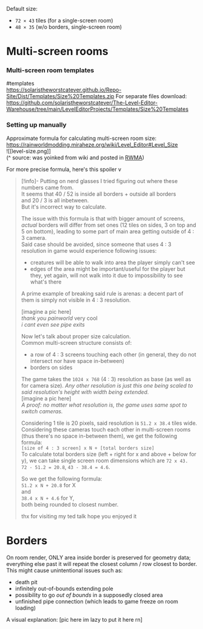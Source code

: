 Default size:
- `72 × 43` tiles (for a single-screen room)
- `48 × 35` (w/o borders, single-screen room)

# Multi-screen rooms
### Multi-screen room templates 
#templates  
https://solaristheworstcatever.github.io/Repo-Site/Dist/Templates/Size%20Templates.zip
For separate files download:  
https://github.com/solaristheworstcatever/The-Level-Editor-Warehouse/tree/main/LevelEditorProjects/Templates/Size%20Templates

### Setting up manually
Approximate formula for calculating multi-screen room size:
https://rainworldmodding.miraheze.org/wiki/Level_Editor#Level_Size  
![[level-size.png]]  
 (^ source: was yoinked from wiki and posted in [RWMA](https://discord.com/channels/1083481230839922688/1083506128010358915/1217925887518048296)) 
  
For more precise formula, here's this spoiler v
> [!info]- Putting on nerd glasses
> I tried figuring out where these numbers came from.  
> It seems that 40 / 52 is inside all borders + outside all borders  
> and 20 / 3 is all inbetween.  
> But it's incorrect way to calculate.  
> 
> The issue with this formula is that with bigger amount of screens, *actual* borders will differ from set ones (12 tiles on sides, 3 on top and 5 on bottom), leading to some part of main area getting outside of 4 : 3 camera.  
> Said case should be avoided, since someone that uses 4 : 3 resolution in game would experience following issues:  
> - creatures will be able to walk into area the player simply can't see  
> - edges of the area might be important/useful for the player but they, yet again, will not walk into it due to impossibility to see what's there  
> 
> A prime example of breaking said rule is arenas: a decent part of them is simply not visible in 4 : 3 resolution.  
> 
> \[imagine a pic here]  
> *thank you painworld* very cool  
> *i cant even see pipe exits*  
> 
> Now let's talk about proper size calculation.  
> Common multi-screen structure consists of:  
> - a row of 4 : 3 screens touching each other (in general, they do not intersect nor have space in-between)  
> - borders on sides  
> 
> The game takes the `1024 x 768` (4 : 3) resolution as base (as well as for camera size). *Any other resolution is just this one being scaled to said resolution's height with width being extended.*  
> \[imagine a pic here]  
> *A proof: no matter what resolution is, the game uses same spot to switch cameras.*  
> 
> Considering 1 tile is 20 pixels, said resolution is `51.2 x 38.4` tiles wide.  
> Considering these cameras touch each other in multi-screen rooms (thus there's no space in-between them), we get the following formula:  
> `[size of 4 : 3 screen] x N + [total borders size]`  
> To calculate total borders size (left + right for x and above + below for y), we can take single screen room dimensions which are `72 x 43.`  
> `72 - 51.2 = 20.8`, `43 - 38.4 = 4.6`.  
>
> So we get the following formula:  
> `51.2 x N + 20.8` for X  
> and  
> `38.4 x N + 4.6` for Y,  
> both being rounded to closest number.  
> 
> thx for visiting my ted talk hope you enjoyed it

# Borders

On room render, ONLY area inside border is preserved for geometry data; everything else past it will repeat the closest column / row closest to border.
This might cause unintentional issues such as:
- death pit
- infinitely out-of-bounds extending pole
- possibility to go *out of bounds* in a supposedly closed area
- unfinished pipe connection (which leads to game freeze on room loading)

A visual explanation:
\[pic here im lazy to put it here rn]